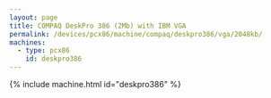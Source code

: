 ```yaml
---
layout: page
title: COMPAQ DeskPro 386 (2Mb) with IBM VGA
permalink: /devices/pcx86/machine/compaq/deskpro386/vga/2048kb/
machines:
  - type: pcx86
    id: deskpro386
---
```


{% include machine.html id="deskpro386" %}
